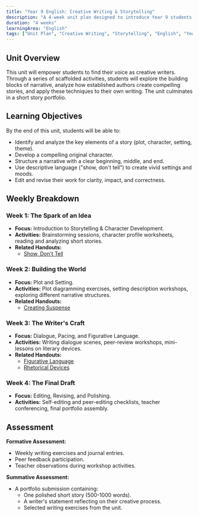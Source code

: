 ```yaml
---
title: "Year 9 English: Creative Writing & Storytelling"
description: "A 4-week unit plan designed to introduce Year 9 students to the core elements of creative writing, focusing on character, plot, and setting."
duration: "4 weeks"
learningArea: "English"
tags: ["Unit Plan", "Creative Writing", "Storytelling", "English", "Year 9"]
---
```


## Unit Overview

This unit will empower students to find their voice as creative writers. Through a series of scaffolded activities, students will explore the building blocks of narrative, analyze how established authors create compelling stories, and apply these techniques to their own writing. The unit culminates in a short story portfolio.

## Learning Objectives

By the end of this unit, students will be able to:
- Identify and analyze the key elements of a story (plot, character, setting, theme).
- Develop a compelling original character.
- Structure a narrative with a clear beginning, middle, and end.
- Use descriptive language ("show, don't tell") to create vivid settings and moods.
- Edit and revise their work for clarity, impact, and correctness.

## Weekly Breakdown

### Week 1: The Spark of an Idea
- **Focus:** Introduction to Storytelling & Character Development.
- **Activities:** Brainstorming sessions, character profile worksheets, reading and analyzing short stories.
- **Related Handouts:** 
  - [Show, Don't Tell](/handouts/writers-toolkit-show-dont-tell-handout)

### Week 2: Building the World
- **Focus:** Plot and Setting.
- **Activities:** Plot diagramming exercises, setting description workshops, exploring different narrative structures.
- **Related Handouts:**
  - [Creating Suspense](/handouts/writers-toolkit-suspense-handout)

### Week 3: The Writer's Craft
- **Focus:** Dialogue, Pacing, and Figurative Language.
- **Activities:** Writing dialogue scenes, peer-review workshops, mini-lessons on literary devices.
- **Related Handouts:**
  - [Figurative Language](/handouts/figurative-language-handout)
  - [Rhetorical Devices](/handouts/writers-toolkit-rhetorical-devices-handout)

### Week 4: The Final Draft
- **Focus:** Editing, Revising, and Polishing.
- **Activities:** Self-editing and peer-editing checklists, teacher conferencing, final portfolio assembly.

## Assessment

**Formative Assessment:**
- Weekly writing exercises and journal entries.
- Peer feedback participation.
- Teacher observations during workshop activities.

**Summative Assessment:**
- A portfolio submission containing:
  - One polished short story (500-1000 words).
  - A writer's statement reflecting on their creative process.
  - Selected writing exercises from the unit.
